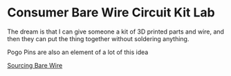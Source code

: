 # Consumer Bare Wire Circuit Kit Lab

The dream is that I can give someone a kit of 3D printed parts and wire, and then they can put the thing together without soldering anything.

Pogo Pins are also an element of a lot of this idea

[Sourcing Bare Wire](3da3e7a8-7728-423d-b0db-c7693722202a.md)
